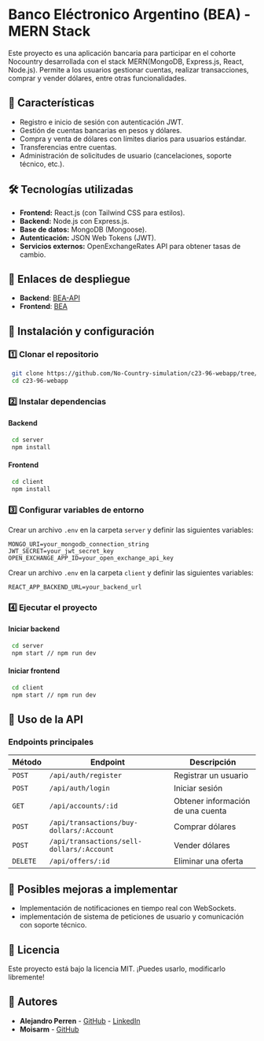 # Banco Eléctronico Argentino (BEA) - MERN Stack

Este proyecto es una aplicación bancaria  para participar en el cohorte Nocountry desarrollada con el stack MERN(MongoDB, Express.js, React, Node.js). Permite a los usuarios gestionar cuentas, realizar transacciones, comprar y vender dólares, entre otras funcionalidades.

## 📌 Características
- Registro e inicio de sesión con autenticación JWT.
- Gestión de cuentas bancarias en pesos y dólares.
- Compra y venta de dólares con límites diarios para usuarios estándar.
- Transferencias entre cuentas.
- Administración de solicitudes de usuario (cancelaciones, soporte técnico, etc.).

## 🛠️ Tecnologías utilizadas
- **Frontend:** React.js (con Tailwind CSS para estilos).
- **Backend:** Node.js con Express.js.
- **Base de datos:** MongoDB (Mongoose).
- **Autenticación:** JSON Web Tokens (JWT).
- **Servicios externos:** OpenExchangeRates API para obtener tasas de cambio.

## 🚀 Enlaces de despliegue

- **Backend**: [BEA-API](https://b-e-a-api.onrender.com)
- **Frontend**: [BEA](https://radiant-crisp-7e2bd3.netlify.app/)

## 🚀 Instalación y configuración
### 1️⃣ Clonar el repositorio
```bash
 git clone https://github.com/No-Country-simulation/c23-96-webapp/tree/main/server.git
 cd c23-96-webapp
```

### 2️⃣ Instalar dependencias
#### Backend
```bash
 cd server
 npm install
```

#### Frontend
```bash
 cd client
 npm install
```

### 3️⃣ Configurar variables de entorno
Crear un archivo `.env` en la carpeta `server` y definir las siguientes variables:
```env
MONGO_URI=your_mongodb_connection_string
JWT_SECRET=your_jwt_secret_key
OPEN_EXCHANGE_APP_ID=your_open_exchange_api_key
```
Crear un archivo `.env` en la carpeta `client` y definir las siguientes variables:
```env
REACT_APP_BACKEND_URL=your_backend_url
```
### 4️⃣ Ejecutar el proyecto
#### Iniciar backend
```bash
 cd server
 npm start // npm run dev
```

#### Iniciar frontend
```bash
 cd client
 npm start // npm run dev
```

## 📖 Uso de la API
### Endpoints principales
| Método | Endpoint | Descripción |
|--------|---------|-------------|
| `POST` | `/api/auth/register` | Registrar un usuario |
| `POST` | `/api/auth/login` | Iniciar sesión |
| `GET` | `/api/accounts/:id` | Obtener información de una cuenta |
| `POST` | `/api/transactions/buy-dollars/:Account` | Comprar dólares |
| `POST` | `/api/transactions/sell-dollars/:Account` | Vender dólares |
| `DELETE` | `/api/offers/:id` | Eliminar una oferta |

## 📌 Posibles mejoras a implementar
- Implementación de notificaciones en tiempo real con WebSockets.
- implementación de sistema de peticiones de usuario y comunicación con soporte técnico.

## 📄 Licencia
Este proyecto está bajo la licencia MIT. ¡Puedes usarlo, modificarlo libremente! 

## 📝 Autores
- **Alejandro Perren** - [GitHub](https://github.com/AlejandroPerren) - [LinkedIn](www.linkedin.com/in/ale-perren-52094a214) 
- **Moisarm** - [GitHub](https://github.com/Moisarm)